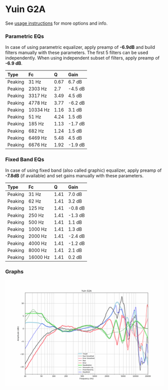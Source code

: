 # Yuin G2A
See [usage instructions](https://github.com/jaakkopasanen/AutoEq#usage) for more options and info.

### Parametric EQs
In case of using parametric equalizer, apply preamp of **-6.9dB** and build filters manually
with these parameters. The first 5 filters can be used independently.
When using independent subset of filters, apply preamp of **-6.9 dB**.

| Type    | Fc       |    Q | Gain    |
|:--------|:---------|:-----|:--------|
| Peaking | 31 Hz    | 0.67 | 6.7 dB  |
| Peaking | 2303 Hz  | 2.7  | -4.5 dB |
| Peaking | 3317 Hz  | 3.49 | 4.5 dB  |
| Peaking | 4778 Hz  | 3.77 | -6.2 dB |
| Peaking | 10334 Hz | 1.16 | 3.1 dB  |
| Peaking | 51 Hz    | 4.24 | 1.5 dB  |
| Peaking | 185 Hz   | 1.13 | -1.7 dB |
| Peaking | 682 Hz   | 1.24 | 1.5 dB  |
| Peaking | 6469 Hz  | 5.48 | 4.5 dB  |
| Peaking | 6676 Hz  | 1.92 | -1.9 dB |

### Fixed Band EQs
In case of using fixed band (also called graphic) equalizer, apply preamp of **-7.8dB**
(if available) and set gains manually with these parameters.

| Type    | Fc       |    Q | Gain    |
|:--------|:---------|:-----|:--------|
| Peaking | 31 Hz    | 1.41 | 7.0 dB  |
| Peaking | 62 Hz    | 1.41 | 3.2 dB  |
| Peaking | 125 Hz   | 1.41 | -0.8 dB |
| Peaking | 250 Hz   | 1.41 | -1.3 dB |
| Peaking | 500 Hz   | 1.41 | 1.1 dB  |
| Peaking | 1000 Hz  | 1.41 | 1.3 dB  |
| Peaking | 2000 Hz  | 1.41 | -2.4 dB |
| Peaking | 4000 Hz  | 1.41 | -1.2 dB |
| Peaking | 8000 Hz  | 1.41 | 2.1 dB  |
| Peaking | 16000 Hz | 1.41 | 0.2 dB  |

### Graphs
![](./Yuin%20G2A.png)